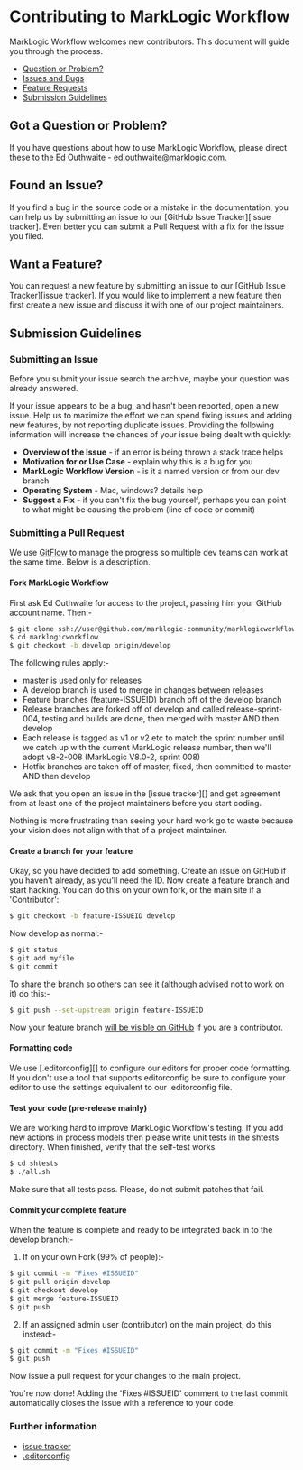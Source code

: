 # Contributing to MarkLogic Workflow

MarkLogic Workflow welcomes new contributors. This document will guide you
through the process.

 - [Question or Problem?](#question)
 - [Issues and Bugs](#issue)
 - [Feature Requests](#feature)
 - [Submission Guidelines](#submit)

## <a name="question"></a> Got a Question or Problem?

If you have questions about how to use MarkLogic Workflow, please direct these to the
Ed Outhwaite - ed.outhwaite@marklogic.com.

## <a name="issue"></a> Found an Issue?
If you find a bug in the source code or a mistake in the documentation, you can help us by
submitting an issue to our [GitHub Issue Tracker][issue tracker]. Even better you can submit a Pull Request
with a fix for the issue you filed.

## <a name="feature"></a> Want a Feature?
You can request a new feature by submitting an issue to our [GitHub Issue Tracker][issue tracker].  If you
would like to implement a new feature then first create a new issue and discuss it with one of our
project maintainers.

## <a name="submit"></a> Submission Guidelines

### Submitting an Issue
Before you submit your issue search the archive, maybe your question was already answered.

If your issue appears to be a bug, and hasn't been reported, open a new issue.
Help us to maximize the effort we can spend fixing issues and adding new
features, by not reporting duplicate issues.  Providing the following information will increase the
chances of your issue being dealt with quickly:

* **Overview of the Issue** - if an error is being thrown a stack trace helps
* **Motivation for or Use Case** - explain why this is a bug for you
* **MarkLogic Workflow Version** - is it a named version or from our dev branch
* **Operating System** - Mac, windows? details help
* **Suggest a Fix** - if you can't fix the bug yourself, perhaps you can point to what might be
  causing the problem (line of code or commit)

### Submitting a Pull Request

We use [GitFlow](https://www.atlassian.com/git/tutorials/comparing-workflows/gitflow-workflow) to manage the
progress so multiple dev teams can work at the same time. Below is a description.

#### Fork MarkLogic Workflow

First ask Ed Outhwaite for access to the project, passing him your GitHub account name. Then:-

```sh
$ git clone ssh://user@github.com/marklogic-community/marklogicworkflow.git
$ cd marklogicworkflow
$ git checkout -b develop origin/develop
```

The following rules apply:-
- master is used only for releases
- A develop branch is used to merge in changes between releases
- Feature branches (feature-ISSUEID) branch off of the develop branch
- Release branches are forked off of develop and called release-sprint-004, testing and builds are done, then merged with master AND then develop
 - Each release is tagged as v1 or v2 etc to match the sprint number until we catch up with the current MarkLogic release number, then we'll adopt v8-2-008 (MarkLogic V8.0-2, sprint 008)
- Hotfix branches are taken off of master, fixed, then committed to master AND then develop

We ask that you open an issue in the [issue tracker][] and get agreement from
at least one of the project maintainers before you start coding.

Nothing is more frustrating than seeing your hard work go to waste because
your vision does not align with that of a project maintainer.


#### Create a branch for your feature

Okay, so you have decided to add something. Create an issue on GitHub if you haven't already, as you'll need the ID.
Now create a feature branch and start hacking. You can do this on your own fork, or the main site if a 'Contributor':

```sh
$ git checkout -b feature-ISSUEID develop
```

Now develop as normal:-

```sh
$ git status
$ git add myfile
$ git commit
```

To share the branch so others can see it (although advised not to work on it) do this:-

```sh
$ git push --set-upstream origin feature-ISSUEID
```

Now your feature branch [will be visible on GitHub](https://github.com/marklogic-community/marklogicworkflow/branches) if you
are a contributor.

#### Formatting code

We use [.editorconfig][] to configure our editors for proper code formatting. If you don't
use a tool that supports editorconfig be sure to configure your editor to use the settings
equivalent to our .editorconfig file.

#### Test your code (pre-release mainly)

We are working hard to improve MarkLogic Workflow's testing. If you add new actions
in process models then please write unit tests in the shtests directory.
When finished, verify that the self-test works.

```sh
$ cd shtests
$ ./all.sh
```

Make sure that all tests pass. Please, do not submit patches that fail.


#### Commit your complete feature

When the feature is complete and ready to be integrated back in to the develop branch:-

1. If on your own Fork (99% of people):-
```sh
$ git commit -m "Fixes #ISSUEID"
$ git pull origin develop
$ git checkout develop
$ git merge feature-ISSUEID
$ git push
```

2. If an assigned admin user (contributor) on the main project, do this instead:-
```sh
$ git commit -m "Fixes #ISSUEID"
$ git push
```

Now issue a pull request for your changes to the main project.


You're now done! Adding the 'Fixes #ISSUEID' comment to the last commit automatically closes the issue with a reference
to your code.

### Further information

- [issue tracker](https://github.com/marklogic-community/marklogicworkflow/issues)
- [.editorconfig](http://editorconfig.org/)
